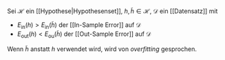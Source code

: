 Sei $\mathcal{H}$ ein [[Hypothese|Hypothesenset]], $h, \tilde{h} \in \mathcal{H}$, $\mathcal{D}$ ein [[Datensatz]] mit
- $E_\text{in}(h) \gt E_\text{in}(\tilde{h})$ der [[In-Sample Error]] auf $\mathcal{D}$
- $E_\text{out}(h) \lt E_\text{ou}(\tilde{h})$ der [[Out-Sample Error]] auf $\mathcal{D}$

Wenn $\tilde{h}$ anstatt $h$ verwendet wird, wird von *overfitting* gesprochen.